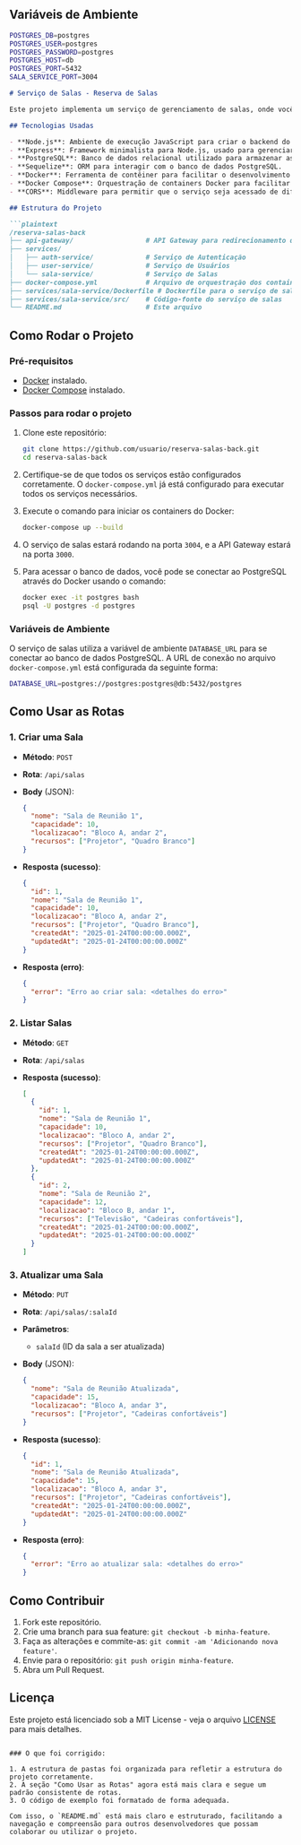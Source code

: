 ## Variáveis de Ambiente

```bash
POSTGRES_DB=postgres
POSTGRES_USER=postgres 
POSTGRES_PASSWORD=postgres
POSTGRES_HOST=db
POSTGRES_PORT=5432
SALA_SERVICE_PORT=3004
```

```markdown
# Serviço de Salas - Reserva de Salas

Este projeto implementa um serviço de gerenciamento de salas, onde você pode criar, listar e atualizar informações de salas disponíveis para reserva. O serviço é construído utilizando **Node.js** com **Express**, **PostgreSQL** como banco de dados, e Docker para orquestração dos serviços.

## Tecnologias Usadas

- **Node.js**: Ambiente de execução JavaScript para criar o backend do serviço.
- **Express**: Framework minimalista para Node.js, usado para gerenciar as rotas e controle de API.
- **PostgreSQL**: Banco de dados relacional utilizado para armazenar as informações das salas.
- **Sequelize**: ORM para interagir com o banco de dados PostgreSQL.
- **Docker**: Ferramenta de contêiner para facilitar o desenvolvimento e a implantação do serviço.
- **Docker Compose**: Orquestração de containers Docker para facilitar a execução de múltiplos serviços (PostgreSQL, API Gateway, etc.).
- **CORS**: Middleware para permitir que o serviço seja acessado de diferentes origens.

## Estrutura do Projeto

```plaintext
/reserva-salas-back
├── api-gateway/                  # API Gateway para redirecionamento das requisições
├── services/                     
│   ├── auth-service/             # Serviço de Autenticação
│   ├── user-service/             # Serviço de Usuários
│   └── sala-service/             # Serviço de Salas
├── docker-compose.yml            # Arquivo de orquestração dos containers
├── services/sala-service/Dockerfile # Dockerfile para o serviço de salas
├── services/sala-service/src/    # Código-fonte do serviço de salas
└── README.md                     # Este arquivo
```

## Como Rodar o Projeto

### Pré-requisitos

- [Docker](https://www.docker.com/get-started) instalado.
- [Docker Compose](https://docs.docker.com/compose/install/) instalado.

### Passos para rodar o projeto

1. Clone este repositório:

   ```bash
   git clone https://github.com/usuario/reserva-salas-back.git
   cd reserva-salas-back
   ```

2. Certifique-se de que todos os serviços estão configurados corretamente. O `docker-compose.yml` já está configurado para executar todos os serviços necessários.

3. Execute o comando para iniciar os containers do Docker:

   ```bash
   docker-compose up --build
   ```

4. O serviço de salas estará rodando na porta `3004`, e a API Gateway estará na porta `3000`.

5. Para acessar o banco de dados, você pode se conectar ao PostgreSQL através do Docker usando o comando:

   ```bash
   docker exec -it postgres bash
   psql -U postgres -d postgres
   ```

### Variáveis de Ambiente

O serviço de salas utiliza a variável de ambiente `DATABASE_URL` para se conectar ao banco de dados PostgreSQL. A URL de conexão no arquivo `docker-compose.yml` está configurada da seguinte forma:

```bash
DATABASE_URL=postgres://postgres:postgres@db:5432/postgres
```

## Como Usar as Rotas

### 1. Criar uma Sala

- **Método**: `POST`
- **Rota**: `/api/salas`
- **Body** (JSON):
  ```json
  {
    "nome": "Sala de Reunião 1",
    "capacidade": 10,
    "localizacao": "Bloco A, andar 2",
    "recursos": ["Projetor", "Quadro Branco"]
  }
  ```

- **Resposta (sucesso)**:
  ```json
  {
    "id": 1,
    "nome": "Sala de Reunião 1",
    "capacidade": 10,
    "localizacao": "Bloco A, andar 2",
    "recursos": ["Projetor", "Quadro Branco"],
    "createdAt": "2025-01-24T00:00:00.000Z",
    "updatedAt": "2025-01-24T00:00:00.000Z"
  }
  ```

- **Resposta (erro)**:
  ```json
  {
    "error": "Erro ao criar sala: <detalhes do erro>"
  }
  ```

### 2. Listar Salas

- **Método**: `GET`
- **Rota**: `/api/salas`

- **Resposta (sucesso)**:
  ```json
  [
    {
      "id": 1,
      "nome": "Sala de Reunião 1",
      "capacidade": 10,
      "localizacao": "Bloco A, andar 2",
      "recursos": ["Projetor", "Quadro Branco"],
      "createdAt": "2025-01-24T00:00:00.000Z",
      "updatedAt": "2025-01-24T00:00:00.000Z"
    },
    {
      "id": 2,
      "nome": "Sala de Reunião 2",
      "capacidade": 12,
      "localizacao": "Bloco B, andar 1",
      "recursos": ["Televisão", "Cadeiras confortáveis"],
      "createdAt": "2025-01-24T00:00:00.000Z",
      "updatedAt": "2025-01-24T00:00:00.000Z"
    }
  ]
  ```

### 3. Atualizar uma Sala

- **Método**: `PUT`
- **Rota**: `/api/salas/:salaId`
- **Parâmetros**:
  - `salaId` (ID da sala a ser atualizada)
- **Body** (JSON):
  ```json
  {
    "nome": "Sala de Reunião Atualizada",
    "capacidade": 15,
    "localizacao": "Bloco A, andar 3",
    "recursos": ["Projetor", "Cadeiras confortáveis"]
  }
  ```

- **Resposta (sucesso)**:
  ```json
  {
    "id": 1,
    "nome": "Sala de Reunião Atualizada",
    "capacidade": 15,
    "localizacao": "Bloco A, andar 3",
    "recursos": ["Projetor", "Cadeiras confortáveis"],
    "createdAt": "2025-01-24T00:00:00.000Z",
    "updatedAt": "2025-01-24T00:00:00.000Z"
  }
  ```

- **Resposta (erro)**:
  ```json
  {
    "error": "Erro ao atualizar sala: <detalhes do erro>"
  }
  ```

## Como Contribuir

1. Fork este repositório.
2. Crie uma branch para sua feature: `git checkout -b minha-feature`.
3. Faça as alterações e commite-as: `git commit -am 'Adicionando nova feature'`.
4. Envie para o repositório: `git push origin minha-feature`.
5. Abra um Pull Request.

## Licença

Este projeto está licenciado sob a MIT License - veja o arquivo [LICENSE](LICENSE) para mais detalhes.
```

### O que foi corrigido:

1. A estrutura de pastas foi organizada para refletir a estrutura do projeto corretamente.
2. A seção "Como Usar as Rotas" agora está mais clara e segue um padrão consistente de rotas.
3. O código de exemplo foi formatado de forma adequada.

Com isso, o `README.md` está mais claro e estruturado, facilitando a navegação e compreensão para outros desenvolvedores que possam colaborar ou utilizar o projeto.